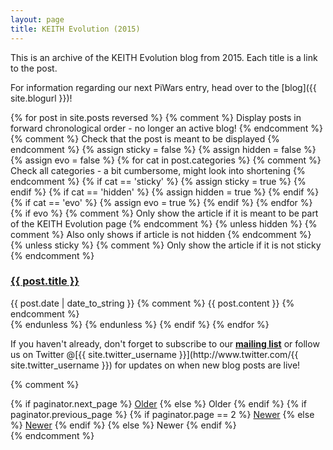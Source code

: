 ```yaml
---
layout: page
title: KEITH Evolution (2015)
---
```


This is an archive of the KEITH Evolution blog from 2015. Each title is a link to the post.

For information regarding our next PiWars entry, head over to the [blog]({{ site.blogurl }})!

<div class="posts">
   {% for post in site.posts reversed %} {% comment %} Display posts in forward chronological order - no longer an active blog! {% endcomment %}
      {% comment %} Check that the post is meant to be displayed {% endcomment %}
      {% assign sticky = false %}
      {% assign hidden = false %}
      {% assign evo = false %}
      {% for cat in post.categories %} {% comment %} Check all categories - a bit cumbersome, might look into shortening {% endcomment %}
         {% if cat == 'sticky' %}
            {% assign sticky = true %}
         {% endif %}
         {% if cat == 'hidden' %}
            {% assign hidden = true %}
         {% endif %}
         {% if cat == 'evo' %}
            {% assign evo = true %}
         {% endif %}
      {% endfor %}
      {% if evo %} {% comment %} Only show the article if it is meant to be part of the KEITH Evolution page {% endcomment %}
         {% unless hidden %} {% comment %} Also only shows if article is not hidden {% endcomment %}
            {% unless sticky %} {% comment %} Only show the article if it is not sticky {% endcomment %}
               <div class="post">
                  <h3 class="post-title">
                     <a href="{{ post.url }}">
                        {{ post.title }}
                     </a>
                  </h3>
                  <span class="post-date">{{ post.date | date_to_string }}</span>
                  {% comment %} {{ post.content }} {% endcomment %}
                  </div>
               {% endunless %}
         {% endunless %}
      {% endif %}
   {% endfor %}
</div>

<p>If you haven't already, don't forget to subscribe to our <a href="http://eepurl.com/bwu2Cj"><b>mailing list</b></a> or follow us on Twitter @[{{ site.twitter_username }}](http://www.twitter.com/{{ site.twitter_username }}) for updates on when new blog posts are live!</p>

{% comment %}
<div class="pagination">
  {% if paginator.next_page %}
    <a class="pagination-item older" href="{{ site.evourl }}page{{paginator.next_page}}">Older</a>
  {% else %}
    <span class="pagination-item older">Older</span>
  {% endif %}
  {% if paginator.previous_page %}
    {% if paginator.page == 2 %}
      <a class="pagination-item newer" href="{{ site.evourl }}">Newer</a>
    {% else %}
      <a class="pagination-item newer" href="{{ site.evourl }}page{{paginator.previous_page}}">Newer</a>
    {% endif %}
  {% else %}
    <span class="pagination-item newer">Newer</span>
  {% endif %}
</div> {% endcomment %}
